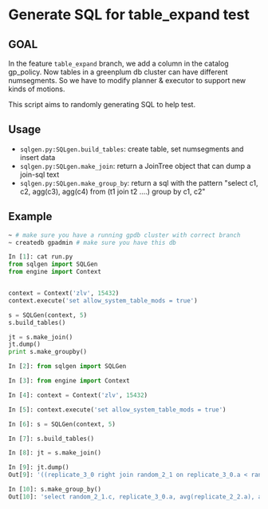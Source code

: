 # Generate SQL for table_expand test

## GOAL

In the feature `table_expand` branch, we add a column in the catalog gp_policy.
Now tables in a greenplum db cluster can have different numsegments. So we have
to modify planner & executor to support new kinds of motions.

This script aims to randomly generating SQL to help test.

## Usage

* `sqlgen.py:SQLgen.build_tables`: create table, set numsegments and insert data
* `sqlgen.py:SQLgen.make_join`: return a JoinTree object that can dump a join-sql text
* `sqlgen.py:SQLgen.make_group_by`: return a sql with the pattern "select c1, c2, agg(c3), agg(c4) from (t1 join t2 ....) group by c1, c2"

## Example

```bash
~ # make sure you have a running gpdb cluster with correct branch
~ createdb gpadmin # make sure you have this db
```

```python
In [1]: cat run.py
from sqlgen import SQLGen
from engine import Context


context = Context('zlv', 15432)
context.execute('set allow_system_table_mods = true')

s = SQLGen(context, 5)
s.build_tables()

jt = s.make_join()
jt.dump()
print s.make_groupby()

In [2]: from sqlgen import SQLGen

In [3]: from engine import Context

In [4]: context = Context('zlv', 15432)

In [5]: context.execute('set allow_system_table_mods = true')

In [6]: s = SQLGen(context, 5)

In [7]: s.build_tables()

In [8]: jt = s.make_join()

In [9]: jt.dump()
Out[9]: '((replicate_3_0 right join random_2_1 on replicate_3_0.a < random_2_1.c) left join replicate_2_2 on replicate_3_0.d = replicate_2_2.b) left join (random_3_3 right join hash_1_2_4 on random_3_3.b >= hash_1_2_4.b) on replicate_3_0.c < random_3_3.a'

In [10]: s.make_group_by()
Out[10]: 'select random_2_1.c, replicate_3_0.a, avg(replicate_2_2.a), avg(hash_1_2_4.d) from (replicate_3_0 full join random_2_1 on replicate_3_0.b <> random_2_1.b) right join ((replicate_2_2 right join random_3_3 on replicate_2_2.a < random_3_3.b) left join hash_1_2_4 on replicate_2_2.a <> hash_1_2_4.c) on replicate_3_0.d < hash_1_2_4.d group by random_2_1.c, replicate_3_0.a'
```